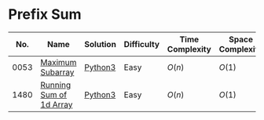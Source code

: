 # Prefix Sum

| No.  | Name  | Solution | Difficulty | Time Complexity | Space Complexity |
| --- | --- | --- | --- | --- | --- |
| 0053 | [Maximum Subarray](https://leetcode.com/problems/maximum-subarray/) | [Python3](https://leetcode.com/problems/maximum-subarray/solutions/4047524/maximum-subarray-python-easy-explanations/) | Easy | $O(n)$ | $O(1)$ |
| 1480 | [Running Sum of 1d Array](https://leetcode.com/problems/running-sum-of-1d-array/) | [Python3](https://leetcode.com/problems/running-sum-of-1d-array/solutions/4297313/running-sum-of-1d-array-python-easy-explanations/) | Easy | $O(n)$ | $O(1)$ |
